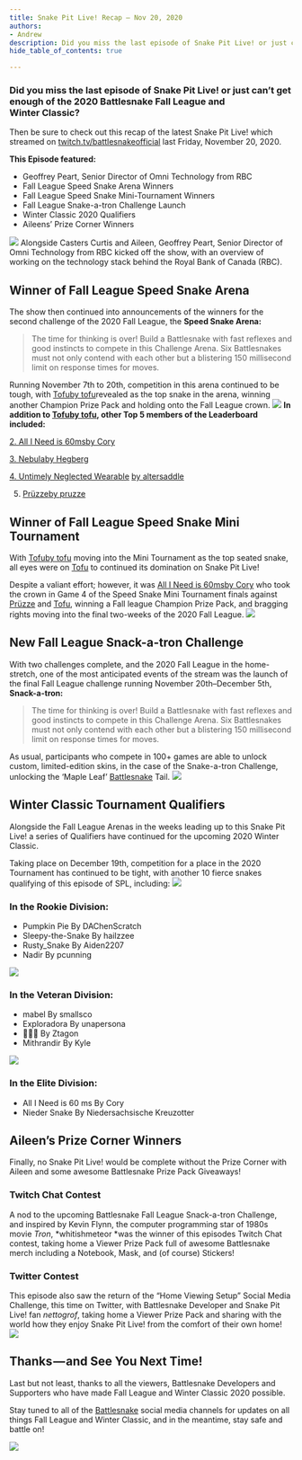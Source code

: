 ```yaml
---
title: Snake Pit Live! Recap — Nov 20, 2020
authors:
- Andrew
description: Did you miss the last episode of Snake Pit Live! or just can’t get enough of the 2020 Battlesnake Fall League and Winter Classic?
hide_table_of_contents: true

---
```


### Did you miss the last episode of Snake Pit Live! or just can’t get enough of the 2020 Battlesnake Fall League and Winter Classic?

Then be sure to check out this recap of the latest Snake Pit Live! which streamed on [twitch.tv/battlesnakeofficial](http://twitch.tv/battlesnakeofficial) last Friday, November 20, 2020.

<!--truncate-->

**This Episode featured:**

- Geoffrey Peart, Senior Director of Omni Technology from RBC
- Fall League Speed Snake Arena Winners
- Fall League Speed Snake Mini-Tournament Winners
- Fall League Snake-a-tron Challenge Launch
- Winter Classic 2020 Qualifiers
- Aileens’ Prize Corner Winners

![](./img/1-nURWxUxJBJwaQXRue8zCmQ.png)
Alongside Casters Curtis and Aileen, Geoffrey Peart, Senior Director of Omni Technology from RBC kicked off the show, with an overview of working on the technology stack behind the Royal Bank of Canada (RBC).

## Winner of Fall League Speed Snake Arena

The show then continued into announcements of the winners for the second challenge of the 2020 Fall League, the **Speed Snake Arena:**

> The time for thinking is over! Build a Battlesnake with fast reflexes and good instincts to compete in this Challenge Arena. Six Battlesnakes must not only contend with each other but a blistering 150 millisecond limit on response times for moves.

Running November 7th to 20th, competition in this arena continued to be tough, with [Tofu](https://play.battlesnake.com/u/tofu/tofu/)[by tofu](https://play.battlesnake.com/u/tofu/)revealed as the top snake in the arena, winning another Champion Prize Pack and holding onto the Fall League crown.
![](./img/1-Kl8tarxtVvS68S_eU0Ukjg.png)
**In addition to **[**Tofu**](https://play.battlesnake.com/u/tofu/tofu/)[**by tofu**](https://play.battlesnake.com/u/tofu/)**, other Top 5 members of the Leaderboard included:**

[2. All I Need is 60ms](https://play.battlesnake.com/u/cory/all-i-need-is-60ms/)[by Cory](https://play.battlesnake.com/u/cory/)

[3. Nebula](https://play.battlesnake.com/u/hegberg/nebula/)[by Hegberg](https://play.battlesnake.com/u/hegberg/)

[4. Untimely Neglected Wearable](https://play.battlesnake.com/u/altersaddle/untimely-neglected-wearable/)
[by altersaddle](https://play.battlesnake.com/u/altersaddle/)

5. [Prüzze](https://play.battlesnake.com/u/pruzze/pruzze/)[by pruzze](https://play.battlesnake.com/u/pruzze/)

## Winner of Fall League Speed Snake Mini Tournament

With [Tofu](https://play.battlesnake.com/u/tofu/tofu/)[by tofu](https://play.battlesnake.com/u/tofu/) moving into the Mini Tournament as the top seated snake, all eyes were on [Tofu](https://play.battlesnake.com/u/tofu/tofu/) to continued its domination on Snake Pit Live!

Despite a valiant effort; however, it was [All I Need is 60ms](https://play.battlesnake.com/u/cory/all-i-need-is-60ms/)[by Cory](https://play.battlesnake.com/u/cory/) who took the crown in Game 4 of the Speed Snake Mini Tournament finals against [Prüzze](https://play.battlesnake.com/u/pruzze/pruzze/) and [Tofu](https://play.battlesnake.com/u/tofu/tofu/), winning a Fall league Champion Prize Pack, and bragging rights moving into the final two-weeks of the 2020 Fall League.
![](./img/1-CTt4B1yRRLV4d7SrRq52EQ.png)
## New Fall League Snack-a-tron Challenge

With two challenges complete, and the 2020 Fall League in the home-stretch, one of the most anticipated events of the stream was the launch of the final Fall League challenge running November 20th–December 5th, **Snack-a-tron:**

> The time for thinking is over! Build a Battlesnake with fast reflexes and good instincts to compete in this Challenge Arena. Six Battlesnakes must not only contend with each other but a blistering 150 millisecond limit on response times for moves.

As usual, participants who compete in 100+ games are able to unlock custom, limited-edition skins, in the case of the Snake-a-tron Challenge, unlocking the ‘Maple Leaf’ [Battlesnake](https://play.battlesnake.com) Tail.
![](./img/1-WWuXsd1Fyg30-HETDpocsw.png)
## Winter Classic Tournament Qualifiers

Alongside the Fall League Arenas in the weeks leading up to this Snake Pit Live! a series of Qualifiers have continued for the upcoming 2020 Winter Classic.

Taking place on December 19th, competition for a place in the 2020 Tournament has continued to be tight, with another 10 fierce snakes qualifying of this episode of SPL, including:
![](./img/1-pgRssrpIDuvp5uCL7kFbSw.png)
### In the Rookie Division:

- Pumpkin Pie By DAChenScratch
- Sleepy-the-Snake By hailzzee
- Rusty_Snake By Aiden2207
- Nadir By pcunning

![](./img/1-odN30r9_OmqWmzv9TIs0pw.png)
### In the Veteran Division:

- mabel By smallsco
- Exploradora By unapersona
- 🍎🍎🍎 By Ztagon
- Mithrandir By Kyle

![](./img/1-9w5uofsOE4l6VwQ4sFpnLQ.png)
### In the Elite Division:

- All I Need is 60 ms By Cory
- Nieder Snake By Niedersachsische Kreuzotter

## Aileen’s Prize Corner Winners

Finally, no Snake Pit Live! would be complete without the Prize Corner with Aileen and some awesome Battlesnake Prize Pack Giveaways!

### Twitch Chat Contest

A nod to the upcoming Battlesnake Fall League Snack-a-tron Challenge, and inspired by Kevin Flynn, the computer programming star of 1980s movie *Tron*, *whitishmeteor *was the winner of this episodes Twitch Chat contest, taking home a Viewer Prize Pack full of awesome Battlesnake merch including a Notebook, Mask, and (of course) Stickers!

### Twitter Contest

This episode also saw the return of the “Home Viewing Setup” Social Media Challenge, this time on Twitter, with Battlesnake Developer and Snake Pit Live! fan *nettogrof*, taking home a Viewer Prize Pack and sharing with the world how they enjoy Snake Pit Live! from the comfort of their own home!
![](./img/1-W8TEKh14GlJHIYMqjjobMg.png)
## Thanks — and See You Next Time!

Last but not least, thanks to all the viewers, Battlesnake Developers and Supporters who have made Fall League and Winter Classic 2020 possible.

Stay tuned to all of the [Battlesnake](https://play.battlesnake.com/) social media channels for updates on all things Fall League and Winter Classic, and in the meantime, stay safe and battle on!

![](./img/0-_zIq-O7ogpd5jk8C.png)
